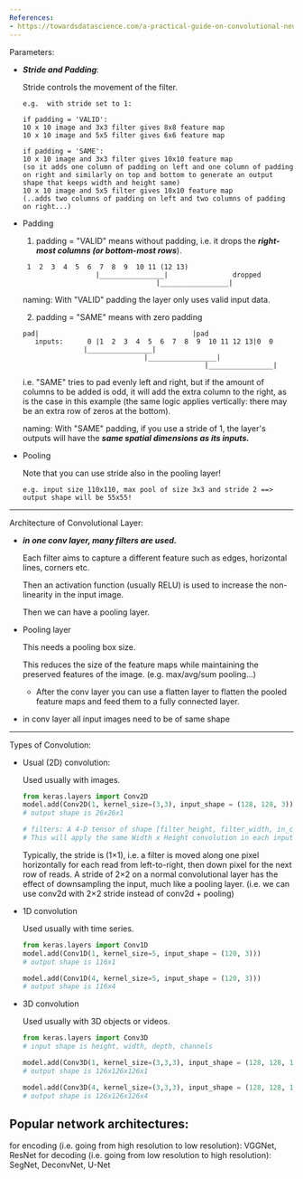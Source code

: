 ```yaml
---
References:
- https://towardsdatascience.com/a-practical-guide-on-convolutional-neural-networks-cnns-with-keras-21421172005e
---
```


Parameters:

- _**_Stride and Padding_**_:
    
    Stride controls the movement of the filter.
    ```
    e.g.  with stride set to 1:
    
    if padding = 'VALID':
    10 x 10 image and 3x3 filter gives 8x8 feature map 
    10 x 10 image and 5x5 filter gives 6x6 feature map
  
    if padding = 'SAME':
    10 x 10 image and 3x3 filter gives 10x10 feature map 
    (so it adds one column of padding on left and one column of padding on right and similarly on top and bottom to generate an output shape that keeps width and height same)
    10 x 10 image and 5x5 filter gives 10x10 feature map
    (..adds two columns of padding on left and two columns of padding on right...)
    ```
  
- Padding  

    1. padding = "VALID" means without padding, i.e. it drops the **_right-most columns (or bottom-most rows_**). 
    
    ```
     1  2  3  4  5  6  7  8  9  10 11 (12 13)
                      |________________|                dropped
                                     |_________________|
    ```
    
    naming: With "VALID" padding the layer only uses valid input data.

    2. padding = "SAME" means with zero padding

    ``` 
    pad|                                      |pad
       inputs:      0 |1  2  3  4  5  6  7  8  9  10 11 12 13|0  0
                   |________________|
                                  |_________________|
                                                 |________________|
    ```

    i.e. "SAME" tries to pad evenly left and right, but if the amount of columns to be added is odd, it will add the extra column to the right, as is the case in this example (the same logic applies vertically: there may be an extra row of zeros at the bottom).

    naming: With "SAME" padding, if you use a stride of 1, the layer's outputs will have the _**same spatial dimensions as its inputs.**_

- Pooling

    Note that you can use stride also in the pooling layer!

    ```
  e.g. input size 110x110, max pool of size 3x3 and stride 2 ==> output shape will be 55x55!
    ```

---

Architecture of Convolutional Layer:

- _**in one conv layer, many filters are used.**_ 

    Each filter aims to capture a different feature such as edges, horizontal lines, corners etc.
    
    Then an activation function (usually RELU) is used to increase the non-linearity in the input image.
    
    Then we can have a pooling layer.
 
- Pooling layer

    This needs a pooling box size.
    
    This reduces the size of the feature maps while maintaining the preserved features of the image. (e.g. max/avg/sum pooling...)

    - After the conv layer you can use a flatten layer to flatten the pooled feature maps and feed them to a fully connected layer.

- in conv layer all input images need to be of same shape

---

Types of Convolution:

- Usual (2D) convolution:

    Used usually with images.
    
    ```python
    from keras.layers import Conv2D
    model.add(Conv2D(1, kernel_size=(3,3), input_shape = (128, 128, 3)))
    # output shape is 26x26x1
  
    # filters: A 4-D tensor of shape [filter_height, filter_width, in_channels, out_channels]
    # This will apply the same Width x Height convolution in each input channel and then all results will be merged (e.g. with sum or average) into one number. This is why at the end, if we use 4 filters we will end up with 4 channels in the output (feature map).
    ```

    Typically, the stride is (1×1), i.e. a filter is moved along one pixel horizontally for each read from left-to-right, then down pixel for the next row of reads. A stride of 2×2 on a normal convolutional layer has the effect of downsampling the input, much like a pooling layer. (i.e. we can use conv2d with 2×2 stride instead of conv2d + pooling)


- 1D convolution
    
    Used usually with time series.

    ```python
    from keras.layers import Conv1D
    model.add(Conv1D(1, kernel_size=5, input_shape = (120, 3)))
  # output shape is 116x1

    model.add(Conv1D(4, kernel_size=5, input_shape = (120, 3)))
    # output shape is 116x4
    ```

- 3D convolution 

    Used usually with 3D objects or videos.

    ```python
    from keras.layers import Conv3D
    # input shape is height, width, depth, channels
    
    model.add(Conv3D(1, kernel_size=(3,3,3), input_shape = (128, 128, 128, 3)))
    # output shape is 126x126x126x1

    model.add(Conv3D(4, kernel_size=(3,3,3), input_shape = (128, 128, 128, 3)))
    # output shape is 126x126x126x4
    ```


Popular network architectures:
---
for encoding (i.e. going from high resolution to low resolution):
VGGNet, ResNet
for decoding (i.e. going from low resolution to high resolution):
SegNet, DeconvNet, U-Net

